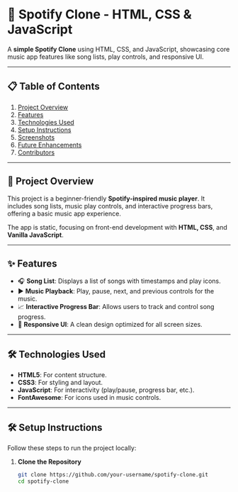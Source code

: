 # 🎵 Spotify Clone - HTML, CSS & JavaScript

A **simple Spotify Clone** using HTML, CSS, and JavaScript, showcasing core music app features like song lists, play controls, and responsive UI.

---

## 📋 **Table of Contents**

1. [Project Overview](#project-overview)
2. [Features](#features)
3. [Technologies Used](#technologies-used)
4. [Setup Instructions](#setup-instructions)
5. [Screenshots](#screenshots)
6. [Future Enhancements](#future-enhancements)
7. [Contributors](#contributors)

---

## 🚀 **Project Overview**

This project is a beginner-friendly **Spotify-inspired music player**. It includes song lists, music play controls, and interactive progress bars, offering a basic music app experience.

The app is static, focusing on front-end development with **HTML, CSS**, and **Vanilla JavaScript**.

---

## ✨ **Features**

- 🎧 **Song List**: Displays a list of songs with timestamps and play icons.
- ▶️ **Music Playback**: Play, pause, next, and previous controls for the music.
- 📈 **Interactive Progress Bar**: Allows users to track and control song progress.
- 🌟 **Responsive UI**: A clean design optimized for all screen sizes.

---

## 🛠️ **Technologies Used**

- **HTML5**: For content structure.
- **CSS3**: For styling and layout.
- **JavaScript**: For interactivity (play/pause, progress bar, etc.).
- **FontAwesome**: For icons used in music controls.

---

## 🛠️ **Setup Instructions**

Follow these steps to run the project locally:

1. **Clone the Repository**
   ```bash
   git clone https://github.com/your-username/spotify-clone.git
   cd spotify-clone

